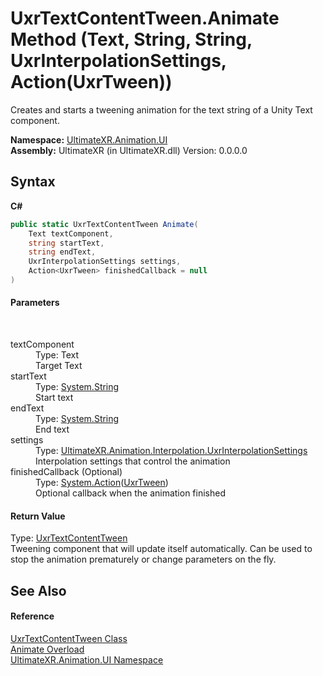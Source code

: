 # UxrTextContentTween.Animate Method (Text, String, String, UxrInterpolationSettings, Action(UxrTween))
 

Creates and starts a tweening animation for the text string of a Unity Text component.

**Namespace:**&nbsp;<a href="N_UltimateXR_Animation_UI">UltimateXR.Animation.UI</a><br />**Assembly:**&nbsp;UltimateXR (in UltimateXR.dll) Version: 0.0.0.0

## Syntax

**C#**<br />
``` C#
public static UxrTextContentTween Animate(
	Text textComponent,
	string startText,
	string endText,
	UxrInterpolationSettings settings,
	Action<UxrTween> finishedCallback = null
)
```


#### Parameters
&nbsp;<dl><dt>textComponent</dt><dd>Type: Text<br />Target Text</dd><dt>startText</dt><dd>Type: <a href="https://docs.microsoft.com/dotnet/api/system.string" target="_blank" rel="noopener noreferrer">System.String</a><br />Start text</dd><dt>endText</dt><dd>Type: <a href="https://docs.microsoft.com/dotnet/api/system.string" target="_blank" rel="noopener noreferrer">System.String</a><br />End text</dd><dt>settings</dt><dd>Type: <a href="T_UltimateXR_Animation_Interpolation_UxrInterpolationSettings">UltimateXR.Animation.Interpolation.UxrInterpolationSettings</a><br />Interpolation settings that control the animation</dd><dt>finishedCallback (Optional)</dt><dd>Type: <a href="https://docs.microsoft.com/dotnet/api/system.action-1" target="_blank" rel="noopener noreferrer">System.Action</a>(<a href="T_UltimateXR_Animation_UI_UxrTween">UxrTween</a>)<br />Optional callback when the animation finished</dd></dl>

#### Return Value
Type: <a href="T_UltimateXR_Animation_UI_UxrTextContentTween">UxrTextContentTween</a><br />Tweening component that will update itself automatically. Can be used to stop the animation prematurely or change parameters on the fly.

## See Also


#### Reference
<a href="T_UltimateXR_Animation_UI_UxrTextContentTween">UxrTextContentTween Class</a><br /><a href="Overload_UltimateXR_Animation_UI_UxrTextContentTween_Animate">Animate Overload</a><br /><a href="N_UltimateXR_Animation_UI">UltimateXR.Animation.UI Namespace</a><br />